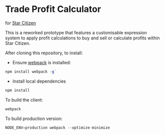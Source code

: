 Trade Profit Calculator
=======================

for [Star Citizen](https://robertsspaceindustries.com/)

This is a reworked prototype that features a customisable expression system to apply profit calculations to buy and sell or calculate profits within Star Citizen.

After cloning this repository, to install:

* Ensure [webpack](http://webpack.github.io/docs/installation.html) is installed:

```javascript
npm install webpack -g`
```

* Install local dependencies

```javascript
npm install
```

To build the client:
```javascript
webpack
```

To build production version:
```javascript
NODE_ENV=production webpack --optimize-minimize
```